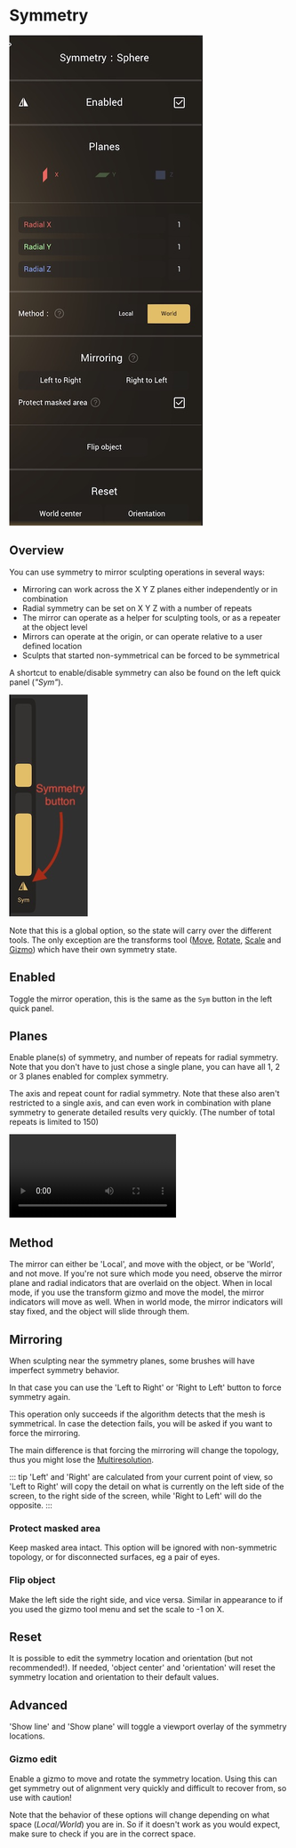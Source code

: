 # Symmetry

![](./images/symmetry_menu.jpg) 

## Overview 
You can use symmetry to mirror sculpting operations in several ways:

* Mirroring can work across the X Y Z planes either independently or in combination
* Radial symmetry can be set on X Y Z with a number of repeats
* The mirror can operate as a helper for sculpting tools, or as a repeater at the object level
* Mirrors can operate at the origin, or can operate relative to a user defined location
* Sculpts that started non-symmetrical can be forced to be symmetrical

A shortcut to enable/disable symmetry can also be found on the left quick panel (*"Sym"*).

![](./images/symmetry_button.jpg) 

Note that this is a global option, so the state will carry over the different tools.
The only exception are the transforms tool ([Move](#translate), [Rotate](#rotate), [Scale](#scale) and [Gizmo](#gizmo)) which have their own symmetry state.

## Enabled
Toggle the mirror operation, this is the same as the `Sym` button in the left quick panel. 

## Planes

Enable plane(s) of symmetry, and number of repeats for radial symmetry. Note that you don't have to just chose a single plane, you can have all 1, 2 or 3 planes enabled for complex symmetry.

The axis and repeat count for radial symmetry. Note that these also aren't restricted to a single axis, and can even work in combination with plane symmetry to generate detailed results very quickly. (The number of total repeats is limited to 150)

![](./videos/symmetry_demo.mp4) 

## Method
The mirror can either be 'Local', and move with the object, or be 'World', and not move. If you're not sure which mode you need, observe the mirror plane and radial indicators that are overlaid on the object. When in local mode, if you use the transform gizmo and move the model, the mirror indicators will move as well. When in world mode, the mirror indicators will stay fixed, and the object will slide through them.

## Mirroring
When sculpting near the symmetry planes, some brushes will have imperfect symmetry behavior.

In that case you can use the 'Left to Right' or 'Right to Left' button to force symmetry again.

This operation only succeeds if the algorithm detects that the mesh is symmetrical.
In case the detection fails, you will be asked if you want to force the mirroring.

The main difference is that forcing the mirroring will change the topology, thus you might lose the [Multiresolution](topology.md#multiresolution).

::: tip
'Left' and 'Right' are calculated from your current point of view, so 'Left to Right' will copy the detail on what is currently on the left side of the screen, to the right side of the screen, while 'Right to Left' will do the opposite.
:::

### Protect masked area
Keep masked area intact. This option will be ignored with non-symmetric topology, or for disconnected surfaces, eg a pair of eyes.

### Flip object
Make the left side the right side, and vice versa. Similar in appearance to if you used the gizmo tool menu and set the scale to -1 on X.

## Reset

It is possible to edit the symmetry location and orientation (but not recommended!). If needed, 'object center' and 'orientation' will reset the symmetry location and orientation to their default values.

## Advanced
'Show line' and 'Show plane' will toggle a viewport overlay of the symmetry locations. 

### Gizmo edit
Enable a gizmo to move and rotate the symmetry location. Using this can get symmetry out of alignment very quickly and difficult to recover from, so use with caution!

Note that the behavior of these options will change depending on what space (*Local/World*) you are in.
So if it doesn't work as you would expect, make sure to check if you are in the correct space.



